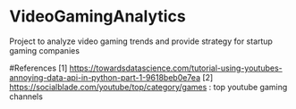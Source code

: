 # VideoGamingAnalytics
Project to analyze video gaming trends and provide strategy for startup gaming companies


#References
[1] https://towardsdatascience.com/tutorial-using-youtubes-annoying-data-api-in-python-part-1-9618beb0e7ea 
[2] https://socialblade.com/youtube/top/category/games : top youtube gaming channels
